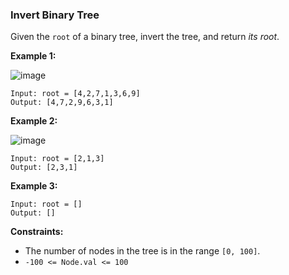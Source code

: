 ### Invert Binary Tree

Given the `root` of a binary tree, invert the tree, and return *its root*.

**Example 1:**

![image](https://assets.leetcode.com/uploads/2021/03/14/invert1-tree.jpg)

```
Input: root = [4,2,7,1,3,6,9]
Output: [4,7,2,9,6,3,1]
```

**Example 2:**

![image](https://assets.leetcode.com/uploads/2021/03/14/invert2-tree.jpg)

```
Input: root = [2,1,3]
Output: [2,3,1]
```

**Example 3:**

```
Input: root = []
Output: []
```

**Constraints:**

*   The number of nodes in the tree is in the range `[0, 100]`.
*   `-100 <= Node.val <= 100`
